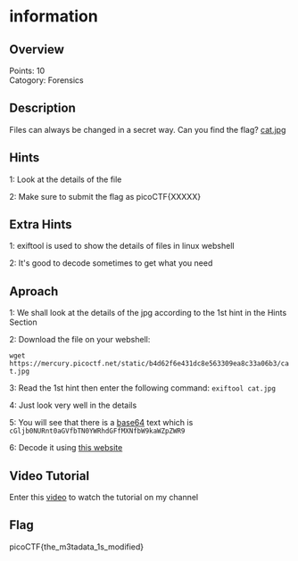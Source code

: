 # information


## Overview
Points: 10   
Catogory: Forensics

## Description
Files can always be changed in a secret way. Can you find the flag? [cat.jpg](https://github.com/Jinan47/PicoCTF/blob/main/Problem%205/cat.jpg)

## Hints
1: Look at the details of the file

2: Make sure to submit the flag as picoCTF{XXXXX}

## Extra Hints
1: exiftool is used to show the details of files in linux webshell

2: It's good to decode sometimes to get what you need

## Aproach
1: We shall look at the details of the jpg according to the 1st hint in the Hints Section

2: Download the file on your webshell: 

`wget https://mercury.picoctf.net/static/b4d62f6e431dc8e563309ea8c33a06b3/cat.jpg`

3: Read the 1st hint then enter the following command: `exiftool cat.jpg`

4: Just look very well in the details

5: You will see that there is a [base64](https://en.wikipedia.org/wiki/Base64) text which is `cGljb0NURnt0aGVfbTN0YWRhdGFfMXNfbW9kaWZpZWR9`

6: Decode it using [this website](https://www.base64decode.org)

## Video Tutorial
Enter this [video]() to watch the tutorial on my channel

## Flag
picoCTF{the_m3tadata_1s_modified}
